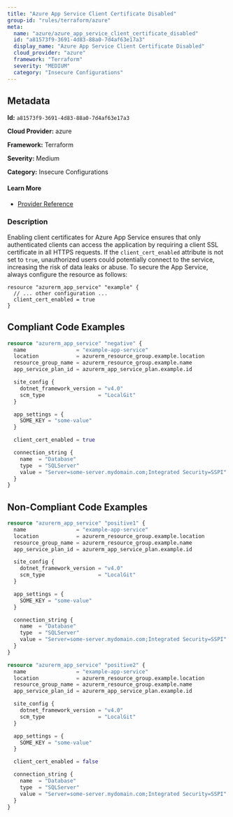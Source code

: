 ```yaml
---
title: "Azure App Service Client Certificate Disabled"
group-id: "rules/terraform/azure"
meta:
  name: "azure/azure_app_service_client_certificate_disabled"
  id: "a81573f9-3691-4d83-88a0-7d4af63e17a3"
  display_name: "Azure App Service Client Certificate Disabled"
  cloud_provider: "azure"
  framework: "Terraform"
  severity: "MEDIUM"
  category: "Insecure Configurations"
---
```

## Metadata

**Id:** `a81573f9-3691-4d83-88a0-7d4af63e17a3`

**Cloud Provider:** azure

**Framework:** Terraform

**Severity:** Medium

**Category:** Insecure Configurations

#### Learn More

 - [Provider Reference](https://registry.terraform.io/providers/hashicorp/azurerm/latest/docs/resources/app_service#client_cert_enabled)

### Description

 Enabling client certificates for Azure App Service ensures that only authenticated clients can access the application by requiring a client SSL certificate in all HTTPS requests. If the `client_cert_enabled` attribute is not set to `true`, unauthorized users could potentially connect to the service, increasing the risk of data leaks or abuse. To secure the App Service, always configure the resource as follows:

```
resource "azurerm_app_service" "example" {
  // ... other configuration ...
  client_cert_enabled = true
}
```


## Compliant Code Examples
```terraform
resource "azurerm_app_service" "negative" {
  name                = "example-app-service"
  location            = azurerm_resource_group.example.location
  resource_group_name = azurerm_resource_group.example.name
  app_service_plan_id = azurerm_app_service_plan.example.id

  site_config {
    dotnet_framework_version = "v4.0"
    scm_type                 = "LocalGit"
  }

  app_settings = {
    SOME_KEY = "some-value"
  }

  client_cert_enabled = true

  connection_string {
    name  = "Database"
    type  = "SQLServer"
    value = "Server=some-server.mydomain.com;Integrated Security=SSPI"
  }
}


```
## Non-Compliant Code Examples
```terraform
resource "azurerm_app_service" "positive1" {
  name                = "example-app-service"
  location            = azurerm_resource_group.example.location
  resource_group_name = azurerm_resource_group.example.name
  app_service_plan_id = azurerm_app_service_plan.example.id

  site_config {
    dotnet_framework_version = "v4.0"
    scm_type                 = "LocalGit"
  }

  app_settings = {
    SOME_KEY = "some-value"
  }

  connection_string {
    name  = "Database"
    type  = "SQLServer"
    value = "Server=some-server.mydomain.com;Integrated Security=SSPI"
  }
}

```

```terraform
resource "azurerm_app_service" "positive2" {
  name                = "example-app-service"
  location            = azurerm_resource_group.example.location
  resource_group_name = azurerm_resource_group.example.name
  app_service_plan_id = azurerm_app_service_plan.example.id

  site_config {
    dotnet_framework_version = "v4.0"
    scm_type                 = "LocalGit"
  }

  app_settings = {
    SOME_KEY = "some-value"
  }

  client_cert_enabled = false

  connection_string {
    name  = "Database"
    type  = "SQLServer"
    value = "Server=some-server.mydomain.com;Integrated Security=SSPI"
  }
}

```
